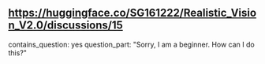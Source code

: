 ## https://huggingface.co/SG161222/Realistic_Vision_V2.0/discussions/15

contains_question: yes
question_part: "Sorry, I am a beginner. How can I do this?"